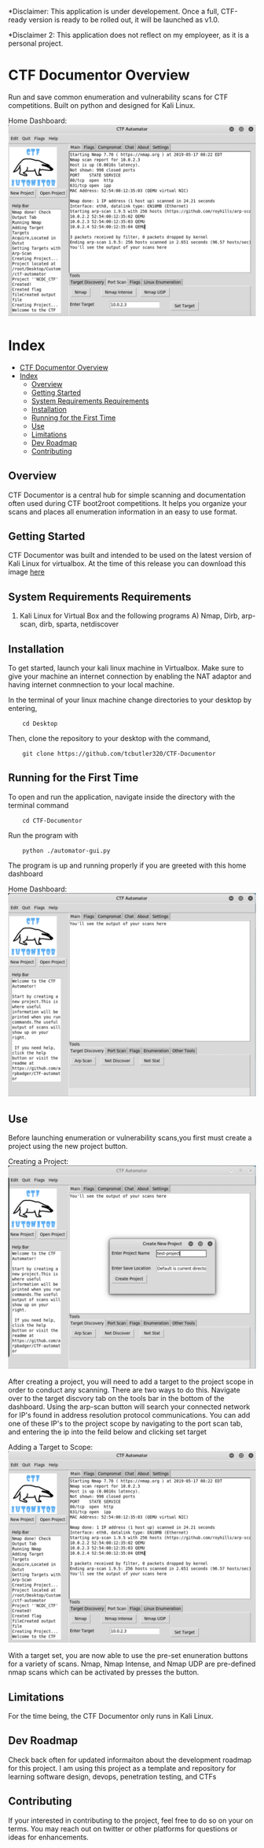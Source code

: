 *Disclaimer: This application is under developement. Once a full, CTF-ready version is ready to be rolled out, it will be launched as v1.0. 

*Disclaimer 2: This application does not reflect on my employeer, as it is a personal project. 

# CTF Documentor Overview
Run and save common enumeration and vulnerability scans for CTF competitions. Built on python and designed for Kali Linux.

Home Dashboard: 
![alt text](/images/ctf-scans.png "Nmap Scans in CTF Documentor")

# Index
- [CTF Documentor Overview](#ctf-documentor-overview)
- [Index](#index)
  - [Overview](#overview)
  - [Getting Started](#getting-started)
  - [System Requirements Requirements](#system-requirements-requirements)
  - [Installation](#installation)
  - [Running for the First Time](#running-for-the-first-time)
  - [Use](#use)
  - [Limitations](#limitations)
  - [Dev Roadmap](#dev-roadmap)
  - [Contributing](#contributing)

## Overview
CTF Documentor is a central hub for simple scanning and documentation often used during CTF boot2root competitions. It helps you organize your scans and places all enumeration information in an easy to use format.

## Getting Started
CTF Documentor was built and intended to be used on the latest version of Kali Linux for virtualbox. At the time of this release you can download this image [here](https://www.offensive-security.com/kali-linux-vm-vmware-virtualbox-image-download/)

## System Requirements Requirements

1) Kali Linux for Virtual Box and the following programs
    A) Nmap, Dirb, arp-scan, dirb, sparta, netdiscover

## Installation
To get started, launch your kali linux machine in Virtualbox. Make sure to give your machine an internet connection by enabling the NAT adaptor and having internet conmnection to your local machine. 

In the terminal of your linux machine change directories to your desktop by entering,

        cd Desktop

Then, clone the repository to your desktop with the command,

        git clone https://github.com/tcbutler320/CTF-Documentor

## Running for the First Time
To open and run the application, navigate inside the directory with the terminal command 

        cd CTF-Documentor 

Run the program with 

        python ./automator-gui.py

The program is up and running properly if you are greeted with this home dashboard 

Home Dashboard: 
![alt text](/images/home-dashboard.png "Nmap Scans in CTF Documentor")

## Use
Before launching enumeration or vulnerability scans,you first must create a project using the new project button. 

Creating a Project: 
![alt text](/images/create-project.png "Creating a project")

After creating a project, you will need to add a target to the project scope in order to conduct any scanning. There are two ways to do this. Navigate over to the target discvory tab on the tools bar in the bottom of the dashboard. Using the arp-scan button will search your connected network for IP's found in address resolution protocol communications. You can add one of these IP's to the project scope by navigating to the port scan tab, and entering the ip into the feild below and clicking set target

Adding a Target to Scope: 
![alt text](/images/ctf-scans.png "Adding an IP to scope")

With a target set, you are now able to use the pre-set enuneration buttons for a variety of scans. Nmap, Nmap Intense, and Nmap UDP are pre-defined nmap scans which can be activated by presses the button.


## Limitations
For the time being, the CTF Documentor only runs in Kali Linux.

## Dev Roadmap
Check back often for updated informaiton about the development roadmap for this project. I am using this project as a template and repository for learning software design, devops, penetration testing, and CTFs

## Contributing 
If your interested in contributing to the project, feel free to do so on your on terms. You may reach out on twitter or other platforms for questions or ideas for enhancements.
